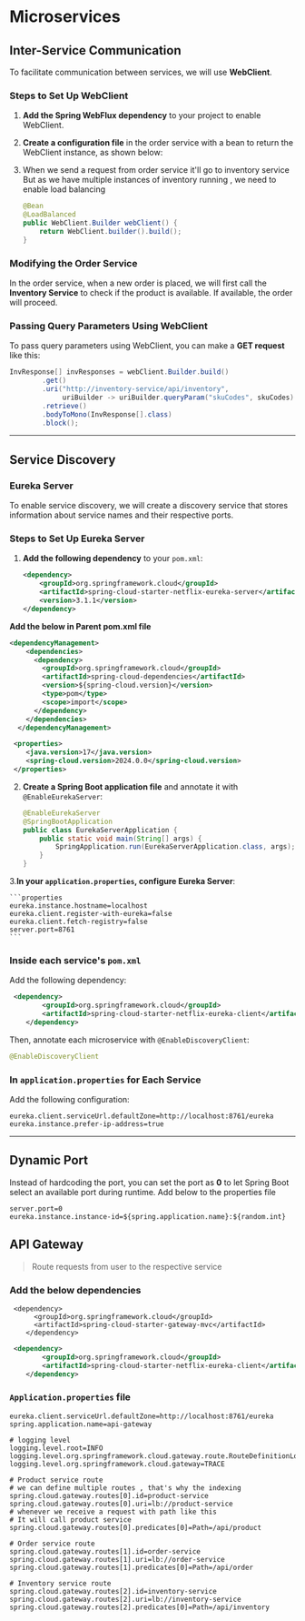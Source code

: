 # **Microservices**

## **Inter-Service Communication**

To facilitate communication between services, we will use **WebClient**.

### **Steps to Set Up WebClient**

1. **Add the Spring WebFlux dependency** to your project to enable WebClient.
2. **Create a configuration file** in the order service with a bean to return the WebClient instance, as shown below:
3. When we send a request from order service it'll go to inventory service
   But as we have multiple instances of inventory running , we need to enable load balancing

    ```java
    @Bean
   @LoadBalanced
    public WebClient.Builder webClient() {
        return WebClient.builder().build();
    }
    ```

### **Modifying the Order Service**

In the order service, when a new order is placed, we will first call the **Inventory Service** to check if the product is available. If available, the order will proceed.

### **Passing Query Parameters Using WebClient**

To pass query parameters using WebClient, you can make a **GET request** like this:

``` java
InvResponse[] invResponses = webClient.Builder.build()
        .get()
        .uri("http://inventory-service/api/inventory",
             uriBuilder -> uriBuilder.queryParam("skuCodes", skuCodes).build())
        .retrieve()
        .bodyToMono(InvResponse[].class)
        .block();
```

---

## **Service Discovery**

### **Eureka Server**

To enable service discovery, we will create a discovery service that stores information about service names and their respective ports.

### **Steps to Set Up Eureka Server**

1. **Add the following dependency** to your `pom.xml`:

    ```xml
    <dependency>
        <groupId>org.springframework.cloud</groupId>
        <artifactId>spring-cloud-starter-netflix-eureka-server</artifactId>
        <version>3.1.1</version>
    </dependency>
    ```
**Add the below in Parent pom.xml file**
```xml
<dependencyManagement>
    <dependencies>
      <dependency>
        <groupId>org.springframework.cloud</groupId>
        <artifactId>spring-cloud-dependencies</artifactId>
        <version>${spring-cloud.version}</version>
        <type>pom</type>
        <scope>import</scope>
      </dependency>
    </dependencies>
  </dependencyManagement>
```
```xml
 <properties>
    <java.version>17</java.version>
    <spring-cloud.version>2024.0.0</spring-cloud.version>
 </properties>
```
2. **Create a Spring Boot application file** and annotate it with `@EnableEurekaServer`:

    ```java
    @EnableEurekaServer
    @SpringBootApplication
    public class EurekaServerApplication {
        public static void main(String[] args) {
            SpringApplication.run(EurekaServerApplication.class, args);
        }
    }
    ```

3.**In your `application.properties`, configure Eureka Server**:

    ```properties
    eureka.instance.hostname=localhost
    eureka.client.register-with-eureka=false
    eureka.client.fetch-registry=false
    server.port=8761
    ```

### **Inside each service's `pom.xml`**

Add the following dependency:

``` xml
 <dependency>
        <groupId>org.springframework.cloud</groupId>
        <artifactId>spring-cloud-starter-netflix-eureka-client</artifactId>
    </dependency>
```

Then, annotate each microservice with `@EnableDiscoveryClient`:

   ``` java
@EnableDiscoveryClient
   ```
### **In `application.properties` for Each Service**

Add the following configuration:
   ``` properties
eureka.client.serviceUrl.defaultZone=http://localhost:8761/eureka
eureka.instance.prefer-ip-address=true
   ```
---

## **Dynamic Port**

Instead of hardcoding the port, you can set the port as **0** to let Spring Boot select an available port during runtime.
Add below to the properties file
```properties
server.port=0
eureka.instance.instance-id=${spring.application.name}:${random.int}
```

## **API Gateway**
> Route requests from user to the respective service
### Add the below dependencies
```properties
 <dependency>
      <groupId>org.springframework.cloud</groupId>
      <artifactId>spring-cloud-starter-gateway-mvc</artifactId>
    </dependency>
```
```xml
 <dependency>
        <groupId>org.springframework.cloud</groupId>
        <artifactId>spring-cloud-starter-netflix-eureka-client</artifactId>
    </dependency>
```
### `Application.properties` file
```properties
eureka.client.serviceUrl.defaultZone=http://localhost:8761/eureka
spring.application.name=api-gateway

# logging level
logging.level.root=INFO
logging.level.org.springframework.cloud.gateway.route.RouteDefinitionLocator=INFO
logging.level.org.springframework.cloud.gateway=TRACE
```
```properties
# Product service route
# we can define multiple routes , that's why the indexing
spring.cloud.gateway.routes[0].id=product-service
spring.cloud.gateway.routes[0].uri=lb://product-service
# whenever we receive a request with path like this 
# It will call product service
spring.cloud.gateway.routes[0].predicates[0]=Path=/api/product
```
```properties
# Order service route
spring.cloud.gateway.routes[1].id=order-service
spring.cloud.gateway.routes[1].uri=lb://order-service
spring.cloud.gateway.routes[1].predicates[0]=Path=/api/order
```
```properties
# Inventory service route
spring.cloud.gateway.routes[2].id=inventory-service
spring.cloud.gateway.routes[2].uri=lb://inventory-service
spring.cloud.gateway.routes[2].predicates[0]=Path=/api/inventory
```